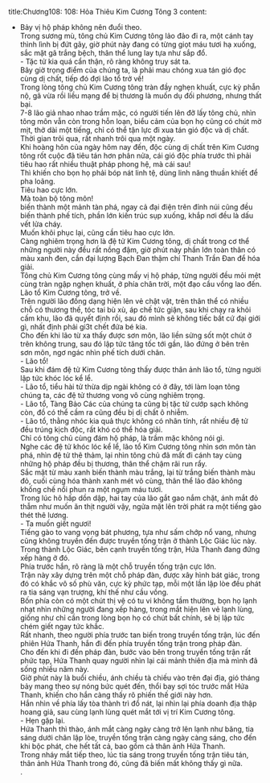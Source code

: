title:Chương108: 108: Hỏa Thiêu Kim Cương Tông 3
content:
- Bảy vị hộ pháp không nên đuổi theo.<br>Trong sương mù, tông chủ Kim Cương tông lảo đảo đi ra, một cánh tay thình lình bị đứt gãy, giờ phút này đang có từng giọt máu tươi hạ xuống, sắc mặt gã trắng bệch, thân thể lung lay tựa như sắp đổ.<br>- Tặc tử kia quá cẩn thận, rõ ràng không truy sát ta.<br>Bây giờ trọng điểm của chúng ta, là phải mau chóng xua tán gió đọc cùng dị chất, tiếp đó đợi lão tổ trở về!<br>Trong lòng tông chủ Kim Cương tông tràn đầy nghẹn khuất, cực kỳ phẫn nộ, gã vừa rồi liều mạng để bị thương là muốn dụ đối phương, nhưng thất bại.<br>7-8 lão giả nhao nhao trầm mặc, có người tiến lên đỡ lấy tông chủ, nhìn tông môn vẫn còn trong hỗn loạn, biểu cảm của bọn họ cũng có chút mờ mịt, thở dài một tiếng, chỉ có thể tận lực đi xua tán gió độc và dị chất.<br>Thời gian trôi qua, rất nhanh trôi qua một ngày.<br>Khi hoàng hôn của ngày hôm nay đến, độc cùng dị chất trên Kim Cương tông rốt cuộc đã tiêu tán hơn phân nửa, cái gió độc phía trước thì phải tiêu hao rất nhiều thuật pháp phong hệ, mà cái sau!<br>Thì khiến cho bọn họ phải bóp nát linh tệ, dùng linh năng thuần khiết để pha loãng.<br>Tiêu hao cực lớn.<br>Mà toàn bộ tông môn!<br>biến thành một mảnh tàn phá, ngay cả đại điện trên đỉnh núi cũng đều biến thành phế tích, phần lớn kiến trúc sụp xuống, khắp nơi đều là dấu vết lửa cháy.<br>Muốn khôi phục lại, cũng cần tiêu hao cực lớn.<br>Càng nghiêm trọng hơn là đệ tử Kim Cương tông, dị chất trong cơ thể những người này đều rất nồng đậm, giờ phút này phần lớn toàn thân có màu xanh đen, cần đại lượng Bạch Đan thậm chí Thanh Trần Đan để hóa giải.<br>Tông chủ Kim Cương tông cùng mấy vị hộ pháp, từng người đều mỏi mệt cùng tràn ngập nghẹn khuất, ở phía chân trời, một đạo cầu vồng lao đến.<br>Lão tổ Kim Cương tông, trở về.<br>Trên người lão đồng dạng hiện lên vẻ chật vật, trên thân thể có nhiều chỗ có thương thế, tóc tai bù xù, áp chế tức giận, sau khi chạy ra khỏi cấm khu, lão đã quyết định rồi, sau đó mình sẽ không tiếc bất cứ đại giới gì, nhất định phải gi3t chết đứa bé kia.<br>Cho đến khi lão từ xa thấy được sơn môn, lão liền sửng sốt một chút ở trên không trung, sau đó lập tức tăng tốc tới gần, lão đứng ở bên trên sơn môn, ngơ ngác nhìn phế tích dưới chân.<br>- Lão tổ!<br>Sau khi đám đệ tử Kim Cương tông thấy được thân ảnh lão tổ, từng người lập tức khóc lóc kể lể.<br>- Lão tổ, tiểu hài tử thừa dịp ngài không có ở đây, tới làm loạn tông chúng ta, các đệ tử thương vong vô cùng nghiêm trọng.<br>- Lão tổ, Tàng Bảo Các của chúng ta cũng bị tặc tử cướp sạch không còn, đồ có thể cầm ra cũng đều bị dị chất ô nhiễm.<br>- Lão tổ, thằng nhóc kia quả thực không có nhân tính, rất nhiều đệ tử đều trúng kịch độc, rất khó có thể hóa giải.<br>Chỉ có tông chủ cùng đám hộ pháp, là trầm mặc không nói gì.<br>Nghe các đệ tử khóc lóc kể lể, lão tổ Kim Cương tông nhìn sơn môn tàn phá, nhìn đệ tử thê thảm, lại nhìn tông chủ đã mất đi cánh tay cùng những hộ pháp đều bị thương, thân thể chậm rãi run rẩy.<br>Sắc mặt từ màu xanh biến thành màu trắng, lại từ trắng biến thành màu đỏ, cuối cùng hóa thành xanh mét vô cùng, thân thể lảo đảo không khống chế nổi phun ra một ngụm máu tươi.<br>Trong lúc hô hấp dồn dập, hai tay của lão gắt gao nắm chặt, ánh mắt đỏ thẫm như muốn ăn thịt người vậy, ngửa mặt lên trời phát ra một tiếng gào thét thê lương.<br>- Ta muốn giết ngươi!<br>Tiếng gào to vang vọng bát phương, tựa như sấm chớp nổ vang, nhưng cũng không truyền đến được truyền tống trận ở thành Lộc Giác lúc này.<br>Trong thành Lộc Giác, bên cạnh truyền tống trận, Hứa Thanh đang đứng xếp hàng ở đó.<br>Phía trước hắn, rõ ràng là một chỗ truyền tống trận cực lớn.<br>Trận này xây dựng trên một chỗ pháp đàn, được xây hình bát giác, trong đó có khắc vô số phù văn, cực kỳ phức tạp, mỗi một lần lập lòe đều phát ra tia sáng vạn trượng, khí thế như cầu vồng.<br>Bốn phía còn có một chút thị vệ có tu vi không tầm thường, bọn họ lạnh nhạt nhìn những người đang xếp hàng, trong mắt hiện lên vẻ lạnh lùng, giống như chỉ cần trong lòng bọn họ có chút bất chính, sẽ bị lập tức chém giết ngay tức khắc.<br>Rất nhanh, theo người phía trước tan biến trong truyền tống trận, lúc đến phiên Hứa Thanh, hắn đi đến phía truyền tống trận trong pháp đàn.<br>Cho đến khi đi đến pháp đàn, bước vào bên trong truyền tống trận rất phức tạp, Hứa Thanh quay người nhìn lại cái mảnh thiên địa mà mình đã sống nhiều năm này.<br>Giờ phút này là buổi chiều, ánh chiều tà chiếu vào trên đại địa, gió tháng bảy mang theo sự nóng bức quét đến, thổi bay sợi tóc trước mắt Hứa Thanh, khiến cho hắn càng thấy rõ phiến thế giới này hơn.<br>Hắn nhìn về phía lấy tòa thành trì đổ nát, lại nhìn lại phía doanh địa thập hoang giả, sau cùng lạnh lùng quét mắt tới vị trí Kim Cương tông.<br>- Hẹn gặp lại.<br>Hứa Thanh thì thào, ánh mắt càng ngày càng trở lên lạnh như băng, tia sáng dưới chân lập lòe, truyền tống trận càng ngày càng sáng, cho đến khi bộc phát, che hết tất cả, bao gồm cả thân ảnh Hứa Thanh.<br>Trong nháy mắt tiếp theo, lúc tia sáng trong truyền tống trận tiêu tán, thân ảnh Hứa Thanh trong đó, cũng đã biến mất không thấy gì nữa.<br>.<br>